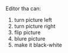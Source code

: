 Editor tha can:
1) turn picture left
2) turn picture right
3) flip picture
4) blure picture
5) make it black-white
